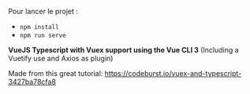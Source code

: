 Pour lancer le projet : 
 - ```npm install```
 - ```npm run serve```


**VueJS Typescript with Vuex support using the Vue CLI 3**
(Including a Vuetify use and Axios as plugin)

Made from this great tutorial: https://codeburst.io/vuex-and-typescript-3427ba78cfa8

